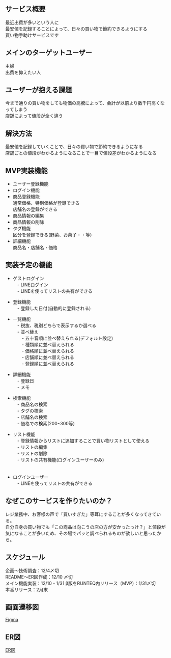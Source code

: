 ## サービス概要
最近出費が多いという人に  
最安値を記録することによって、日々の買い物で節約できるようにする  
買い物手助けサービスです  


## メインのターゲットユーザー
主婦  
出費を抑えたい人  


## ユーザーが抱える課題
今まで通りの買い物をしても物価の高騰によって、会計が以前より数千円高くなってしまう  
店舗によって値段が全く違う  


## 解決方法
最安値を記録していくことで、日々の買い物で節約できるようになる  
店舗ごとの値段がわかるようになることで一目で値段差がわかるようになる  

## MVP実装機能
- ユーザー登録機能
- ログイン機能 
- 商品登録機能  
  通常価格、特別価格が登録できる  
  店舗名の登録ができる  
- 商品情報の編集  
- 商品情報の削除  
- タグ機能  
  区分を登録できる(野菜、お菓子・・等)  
- 詳細機能  
  商品名・店舗名・価格


## 実装予定の機能
- ゲストログイン  
　- LINEログイン  
　- LINEを使ってリストの共有ができる  

- 登録機能  
　- 登録した日付(自動的に登録される)  

- 一覧機能  
　- 税抜、税別どちらで表示するか選べる  
　- 並べ替え  
　　- 五十音順に並べ替えられる(デフォルト設定)  
　　- 種類順に並べ替えられる  
　　- 価格順に並べ替えられる  
　　- 店舗順に並べ替えられる  
　　- 登録順に並べ替えられる  

- 詳細機能  
　- 登録日  
　- メモ  

- 検索機能  
　- 商品名の検索  
　- タグの検索  
　- 店舗名の検索  
　- 価格での検索(200~300等)  

- リスト機能  
　- 登録情報からリストに追加することで買い物リストとして使える  
　- リストの編集  
　- リストの削除  
　- リストの共有機能(ログインユーザーのみ)  
　　
- ログインユーザー  
　- LINEを使ってリストの共有ができる  


## なぜこのサービスを作りたいのか？
レジ業務中、お客様の声で「買いすぎた」等耳にすることが多くなってきている。  
自分自身の買い物でも「この商品は向こうの店の方が安かったっけ？」と値段が気になることが多いため、その場でパッと調べられるものが欲しいと思ったから。  


## スケジュール
企画〜技術調査：12/4〆切  
README〜ER図作成：12/10 〆切  
メイン機能実装：12/10 - 1/31
β版をRUNTEQ内リリース（MVP）：1/31〆切  
本番リリース：2月末  


## 画面遷移図
[Figma](https://www.figma.com/file/gwugEzurjjBQAIWf0kCBZU/%E3%83%9D%E3%83%BC%E3%83%88%E3%83%95%E3%82%A9%E3%83%AA%E3%82%AA?node-id=0%3A1&t=cc1SMXXuOzXViNFs-1)


## ER図
[ER図](https://gyazo.com/461e4ac6ed6cac50d7eb701b0dcea329)
